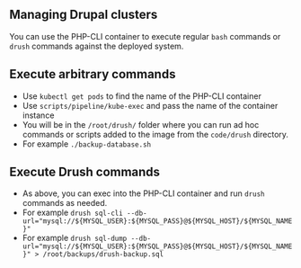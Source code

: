 ## Managing Drupal clusters
You can use the PHP-CLI container to execute regular `bash` commands or `drush` commands against the deployed system.

## Execute arbitrary commands
- Use `kubectl get pods` to find the name of the PHP-CLI container
- Use `scripts/pipeline/kube-exec` and pass the name of the container instance
- You will be in the `/root/drush/` folder where you can run ad hoc commands or scripts added to the image from the `code/drush` directory.
- For example `./backup-database.sh`

## Execute Drush commands
- As above, you can exec into the PHP-CLI container and run `drush` commands as needed.
- For example `drush sql-cli --db-url="mysql://${MYSQL_USER}:${MYSQL_PASS}@${MYSQL_HOST}/${MYSQL_NAME}"`
- For example `drush sql-dump --db-url="mysql://${MYSQL_USER}:${MYSQL_PASS}@${MYSQL_HOST}/${MYSQL_NAME}" > /root/backups/drush-backup.sql`
